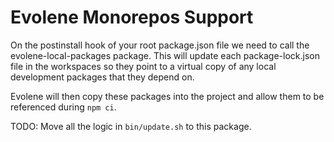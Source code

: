 # Evolene Monorepos Support
On the postinstall hook of your root package.json file we need to call
the evolene-local-packages package. This will update each package-lock.json
file in the workspaces so they point to a virtual copy of any local
development packages that they depend on.

Evolene will then copy these packages into the project and allow them
to be referenced during `npm ci`.

TODO: Move all the logic in `bin/update.sh` to this package.
